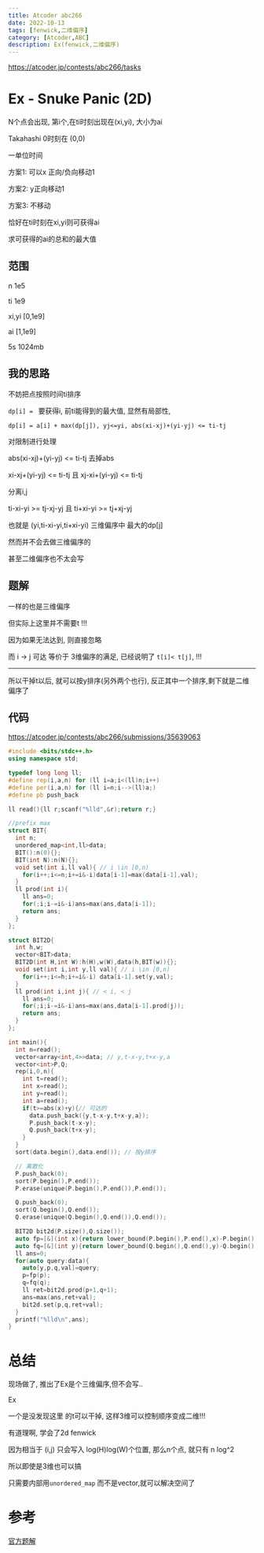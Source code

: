 ```yaml
---
title: Atcoder abc266
date: 2022-10-13
tags: [fenwick,二维偏序]
category: [Atcoder,ABC]
description: Ex(fenwick,二维偏序)
---
```


https://atcoder.jp/contests/abc266/tasks

# Ex - Snuke Panic (2D)

N个点会出现, 第i个,在ti时刻出现在(xi,yi), 大小为ai

Takahashi 0时刻在 (0,0)

一单位时间

方案1: 可以x 正向/负向移动1

方案2: y正向移动1

方案3: 不移动

恰好在ti时刻在xi,yi则可获得ai

求可获得的ai的总和的最大值

## 范围

n 1e5

ti 1e9

xi,yi [0,1e9]

ai [1,1e9]

5s 1024mb

## 我的思路

不妨把点按照时间ti排序

`dp[i] = ` 要获得i, 前ti能得到的最大值, 显然有局部性,

`dp[i] = a[i] + max(dp[j]), yj<=yi, abs(xi-xj)+(yi-yj) <= ti-tj`

对限制进行处理

abs(xi-xj)+(yi-yj) <= ti-tj 去掉abs

xi-xj+(yi-yj) <= ti-tj 且 xj-xi+(yi-yj) <= ti-tj 

分离i,j

ti-xi-yi >= tj-xj-yj 且 ti+xi-yi >= tj+xj-yj

也就是 (yi,ti-xi-yi,ti+xi-yi) 三维偏序中 最大的dp[j]

然而并不会去做三维偏序的

甚至二维偏序也不太会写

## 题解

一样的也是三维偏序

但实际上这里并不需要t !!!

因为如果无法达到, 则直接忽略

而 i -> j 可达 等价于 3维偏序的满足, 已经说明了 `t[i]< t[j]`, !!!

---

所以干掉t以后, 就可以按y排序(另外两个也行), 反正其中一个排序,剩下就是二维偏序了

## 代码

https://atcoder.jp/contests/abc266/submissions/35639063

```cpp
#include <bits/stdc++.h>
using namespace std;

typedef long long ll;
#define rep(i,a,n) for (ll i=a;i<(ll)n;i++)
#define per(i,a,n) for (ll i=n;i-->(ll)a;)
#define pb push_back

ll read(){ll r;scanf("%lld",&r);return r;}

//prefix max
struct BIT{
  int n;
  unordered_map<int,ll>data;
  BIT():n(0){};
  BIT(int N):n(N){};
  void set(int i,ll val){ // i \in [0,n)
    for(i++;i<=n;i+=i&-i)data[i-1]=max(data[i-1],val);
  }
  ll prod(int i){
    ll ans=0;
    for(;i;i-=i&-i)ans=max(ans,data[i-1]);
    return ans;
  }
};

struct BIT2D{
  int h,w;
  vector<BIT>data;
  BIT2D(int H,int W):h(H),w(W),data(h,BIT(w)){};
  void set(int i,int y,ll val){ // i \in [0,n)
    for(i++;i<=h;i+=i&-i) data[i-1].set(y,val);
  }
  ll prod(int i,int j){ // < i, < j
    ll ans=0;
    for(;i;i-=i&-i)ans=max(ans,data[i-1].prod(j));
    return ans;
  }
};

int main(){
  int n=read();
  vector<array<int,4>>data; // y,t-x-y,t+x-y,a
  vector<int>P,Q;
  rep(i,0,n){
    int t=read();
    int x=read();
    int y=read();
    int a=read();
    if(t>=abs(x)+y){// 可达的
      data.push_back({y,t-x-y,t+x-y,a});
      P.push_back(t-x-y);
      Q.push_back(t+x-y);
    }
  }
  sort(data.begin(),data.end()); // 按y排序

  // 离散化
  P.push_back(0);
  sort(P.begin(),P.end());
  P.erase(unique(P.begin(),P.end()),P.end());

  Q.push_back(0);
  sort(Q.begin(),Q.end());
  Q.erase(unique(Q.begin(),Q.end()),Q.end());

  BIT2D bit2d(P.size(),Q.size());
  auto fp=[&](int x){return lower_bound(P.begin(),P.end(),x)-P.begin();};
  auto fq=[&](int y){return lower_bound(Q.begin(),Q.end(),y)-Q.begin();};
  ll ans=0;
  for(auto query:data){
    auto[y,p,q,val]=query;
    p=fp(p);
    q=fq(q);
    ll ret=bit2d.prod(p+1,q+1);
    ans=max(ans,ret+val);
    bit2d.set(p,q,ret+val);
  }
  printf("%lld\n",ans);
}
```


# 总结

现场做了, 推出了Ex是个三维偏序,但不会写..

Ex

一个是没发现这里 的t可以干掉, 这样3维可以控制顺序变成二维!!!

有道理啊, 学会了2d fenwick

因为相当于 (i,j) 只会写入 log(H)log(W)个位置, 那么n个点, 就只有 n log^2

所以即使是3维也可以搞

只需要内部用`unordered_map` 而不是vector,就可以解决空间了

# 参考

[官方题解](https://atcoder.jp/contests/abc266/editorial)


